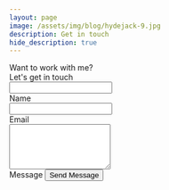 ```yaml
---
layout: page
image: /assets/img/blog/hydejack-9.jpg
description: Get in touch
hide_description: true
---
```



<div class="form">
  <div class="title">Want to work with me?</div>
  <div class="subtitle">Let's get in touch</div>
  <form method="post" action="https://formspree.io/f/mwkaploj">
    <div class="input-container ic1">
      <input type="text" name="name" id="name" value="" class="input"/>
      <div class="cut"></div>
      <label for="name" class="placeholder">Name</label>
    </div>
    <div class="input-container ic2">
      <input type="email" name="email" id="email" value="" class="input" required/>
      <div class="cut"></div>
      <label for="email" class="placeholder">Email</label>
    </div>
    <div class="input-container ic2">
      <textarea name="message" id="message" class="input textarea" rows="5"></textarea>
      <div class="cut"></div>
      <label for="message" class="placeholder">Message</label>
      <input type="submit" name="submit" id="submit" value="Send Message" class="submit"/>
    </div>
  </form>
</div>